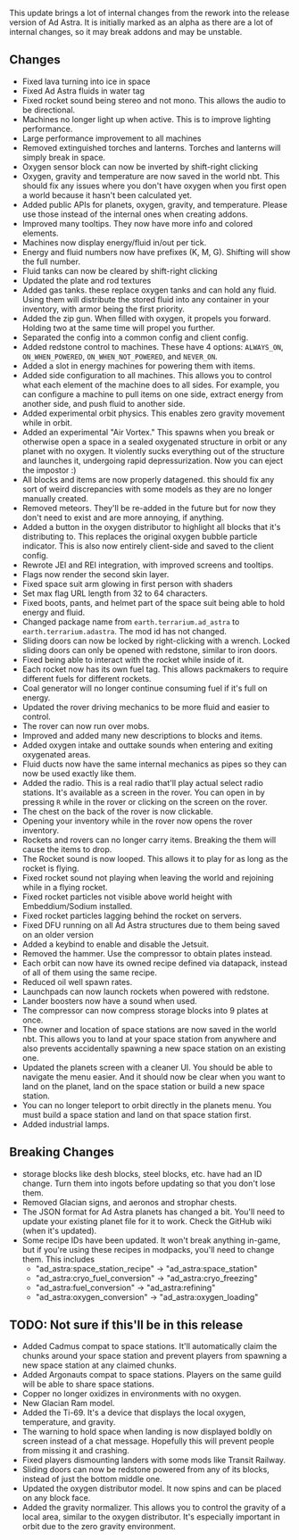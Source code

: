 This update brings a lot of internal changes from the rework into the release version of Ad Astra.
It is initially marked as an alpha as there are a lot of internal changes, so it may break addons and
may be unstable.

## Changes
- Fixed lava turning into ice in space
- Fixed Ad Astra fluids in water tag
- Fixed rocket sound being stereo and not mono. This allows the audio to be directional.
- Machines no longer light up when active. This is to improve lighting performance.
- Large performance improvement to all machines
- Removed extinguished torches and lanterns. Torches and lanterns will simply break in space.
- Oxygen sensor block can now be inverted by shift-right clicking
- Oxygen, gravity and temperature are now saved in the world nbt. This should fix any issues where you don't have
  oxygen when you first open a world because it hasn't been calculated yet.
- Added public APIs for planets, oxygen, gravity, and temperature. Please use those instead of the internal ones
  when creating addons.
- Improved many tooltips. They now have more info and colored elements.
- Machines now display energy/fluid in/out per tick.
- Energy and fluid numbers now have prefixes (K, M, G). Shifting will show the full number.
- Fluid tanks can now be cleared by shift-right clicking
- Updated the plate and rod textures
- Added gas tanks. these replace oxygen tanks and can hold any fluid. Using them will distribute the
  stored fluid into any container in your inventory, with armor being the first priority.
- Added the zip gun. When filled with oxygen, it propels you forward. Holding two at the same time will propel you
  further.
- Separated the config into a common config and client config.
- Added redstone control to machines. These have 4 options: `ALWAYS_ON`, `ON_WHEN_POWERED`,
  `ON_WHEN_NOT_POWERED`, and `NEVER_ON`.
- Added a slot in energy machines for powering them with items.
- Added side configuration to all machines. This allows you to control what each element
of the machine does to all sides. For example, you can configure a machine to pull items on
one side, extract energy from another side, and push fluid to another side.
- Added experimental orbit physics. This enables zero gravity movement while in orbit.
- Added an experimental "Air Vortex." This spawns when you break or otherwise open a space in
a sealed oxygenated structure in orbit or any planet with no oxygen. It violently sucks
everything out of the structure and launches it, undergoing rapid depressurization.
Now you can eject the impostor :)
- All blocks and items are now properly datagened. this should fix any sort of weird discrepancies
with some models as they are no longer manually created.
- Removed meteors. They'll be re-added in the future but for now they don't need to exist and are more annoying, if anything.
- Added a button in the oxygen distributor to highlight all blocks that it's distributing to.
This replaces the original oxygen bubble particle indicator. This is also now entirely
client-side and saved to the client config.
- Rewrote JEI and REI integration, with improved screens and tooltips.
- Flags now render the second skin layer.
- Fixed space suit arm glowing in first person with shaders
- Set max flag URL length from 32 to 64 characters.
- Fixed boots, pants, and helmet part of the space suit being able to hold energy and fluid.
- Changed package name from `earth.terrarium.ad_astra` to `earth.terrarium.adastra`. The mod id has not changed.
- Sliding doors can now be locked by right-clicking with a wrench. Locked sliding doors
can only be opened with redstone, similar to iron doors.
- Fixed being able to interact with the rocket while inside of it.
- Each rocket now has its own fuel tag. This allows packmakers to require different fuels for different rockets.
- Coal generator will no longer continue consuming fuel if it's full on energy.
- Updated the rover driving mechanics to be more fluid and easier to control.
- The rover can now run over mobs.
- Improved and added many new descriptions to blocks and items.
- Added oxygen intake and outtake sounds when entering and exiting oxygenated areas.
- Fluid ducts now have the same internal mechanics as pipes so they can now be used exactly like them.
- Added the radio. This is a real radio that'll play actual select radio stations. It's available as a
screen in the rover. You can open in by pressing `R` while in the rover or clicking on the screen on the rover.
- The chest on the back of the rover is now clickable.
- Opening your inventory while in the rover now opens the rover inventory.
- Rockets and rovers can no longer carry items. Breaking the them will cause the items to drop.
- The Rocket sound is now looped. This allows it to play for as long as the rocket is flying.
- Fixed rocket sound not playing when leaving the world and rejoining while in a flying rocket.
- Fixed rocket particles not visible above world height with Embeddium/Sodium installed.
- Fixed rocket particles lagging behind the rocket on servers.
- Fixed DFU running on all Ad Astra structures due to them being saved on an older version
- Added a keybind to enable and disable the Jetsuit.
- Removed the hammer. Use the compressor to obtain plates instead.
- Each orbit can now have its owned recipe defined via datapack, instead of all of them using the same recipe.
- Reduced oil well spawn rates.
- Launchpads can now launch rockets when powered with redstone.
- Lander boosters now have a sound when used.
- The compressor can now compress storage blocks into 9 plates at once.
- The owner and location of space stations are now saved in the world nbt. This allows
you to land at your space station from anywhere and also prevents accidentally spawning
a new space station on an existing one.
- Updated the planets screen with a cleaner UI. You should be able to navigate the menu easier. And it 
should now be clear when you want to land on the planet, land on the space station or build a new space station.
- You can no longer teleport to orbit directly in the planets menu.
You must build a space station and land on that space station first.
- Added industrial lamps.

## Breaking Changes
- storage blocks like desh blocks, steel blocks, etc. have had an ID change. Turn them into ingots before
updating so that you don't lose them.
- Removed Glacian signs, and aeronos and strophar chests.
- The JSON format for Ad Astra planets has changed a bit. You'll need
to update your existing planet file for it to work. Check the GitHub wiki (when it's updated).
- Some recipe IDs have been updated. It won't break anything in-game, but 
if you're using these recipes in modpacks, you'll need to change them. This includes 
  - "ad_astra:space_station_recipe" -> "ad_astra:space_station"
  - "ad_astra:cryo_fuel_conversion" -> "ad_astra:cryo_freezing"
  - "ad_astra:fuel_conversion" -> "ad_astra:refining"
  - "ad_astra:oxygen_conversion" -> "ad_astra:oxygen_loading"

## TODO: Not sure if this'll be in this release

- Added Cadmus compat to space stations. It'll automatically claim the chunks around your space station
and prevent players from spawning a new space station at any claimed chunks. 
- Added Argonauts compat to space stations. Players on the same guild will be
able to share space stations.
- Copper no longer oxidizes in environments with no oxygen.
- New Glacian Ram model.
- Added the Ti-69. It's a device that displays the local oxygen, temperature, and gravity.
- The warning to hold space when landing is now displayed boldly on screen instead of a chat message.
Hopefully this will prevent people from missing it and crashing.
- Fixed players dismounting landers with some mods like Transit Railway.
- Sliding doors can now be redstone powered from any of its blocks, instead of just the bottom middle one.
- Updated the oxygen distributor model. It now spins and can be placed on any block face.
- Added the gravity normalizer. This allows you to control the gravity of a local area, similar
to the oxygen distributor. It's especially important in orbit due to the zero gravity environment.